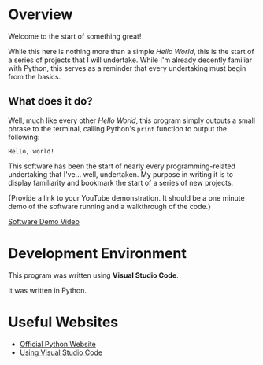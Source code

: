 # Overview

Welcome to the start of something great!

While this here is nothing more than a simple *Hello World*, this is the start of a series of projects that I will undertake. While I'm already decently familiar with Python, this serves as a reminder that every undertaking must begin from the basics.

## What does it do?
Well, much like every other *Hello World*, this program simply outputs a small phrase to the terminal, calling Python's `print` function to output the following:

```
Hello, world!
```

This software has been the start of nearly every programming-related undertaking that I've... well, undertaken. My purpose in writing it is to display familiarity and bookmark the start of a series of new projects.

{Provide a link to your YouTube demonstration.  It should be a one minute demo of the software running and a walkthrough of the code.}

[Software Demo Video](http://youtube.link.goes.here)

# Development Environment

This program was written using **Visual Studio Code**. 

It was written in Python. 

# Useful Websites

* [Official Python Website](https://www.python.org/doc/)
* [Using Visual Studio Code](https://code.visualstudio.com/docs)
